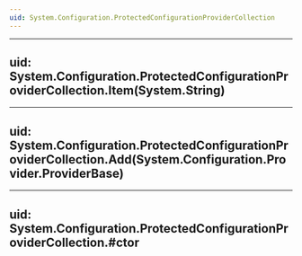 ```yaml
---
uid: System.Configuration.ProtectedConfigurationProviderCollection
---
```


---
uid: System.Configuration.ProtectedConfigurationProviderCollection.Item(System.String)
---

---
uid: System.Configuration.ProtectedConfigurationProviderCollection.Add(System.Configuration.Provider.ProviderBase)
---

---
uid: System.Configuration.ProtectedConfigurationProviderCollection.#ctor
---
